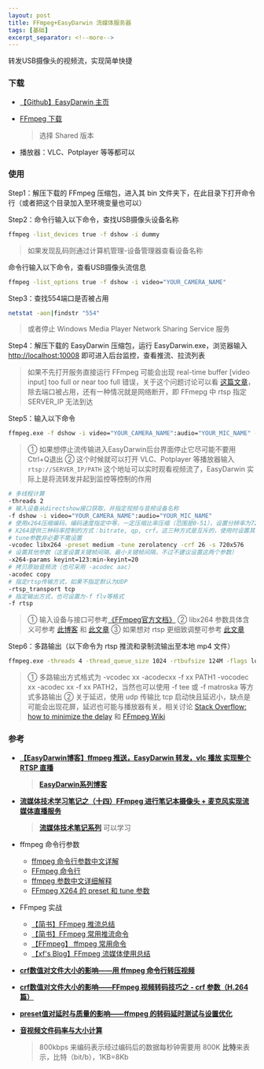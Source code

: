 ```yaml
---
layout: post
title: FFmpeg+EasyDarwin 流媒体服务器
tags: [基础]
excerpt_separator: <!--more-->
---
```


转发USB摄像头的视频流，实现简单快捷

<!--more-->

### 下载

- [【Github】EasyDarwin 主页]([https://github.com/EasyDarwin/EasyDarwin#%E5%AE%89%E8%A3%85%E9%83%A8%E7%BD%B2](https://github.com/EasyDarwin/EasyDarwin#安装部署))

- [FFmpeg 下载](https://ffmpeg.zeranoe.com/builds/)

  >  选择 Shared 版本

- 播放器：VLC、Potplayer 等等都可以

### 使用

Step1：解压下载的 FFmpeg 压缩包，进入其 bin 文件夹下，在此目录下打开命令行（或者把这个目录加入至环境变量也可以）

Step2：命令行输入以下命令，查找USB摄像头设备名称

```bash
ffmpeg -list_devices true -f dshow -i dummy
```

> 如果发现乱码则通过计算机管理-设备管理器查看设备名称

命令行输入以下命令，查看USB摄像头流信息

```bash
ffmpeg -list_options true -f dshow -i video="YOUR_CAMERA_NAME"
```

Step3：查找554端口是否被占用

```bash
netstat -aon|findstr "554"
```

> 或者停止 Windows Media Player Network Sharing Service 服务

Step4：解压下载的 EasyDarwin 压缩包，运行 EasyDarwin.exe，浏览器输入 [http://localhost:10008](http://localhost:10008/) 即可进入后台监控，查看推流、拉流列表

> 如果不先打开服务直接运行 FFmpeg 可能会出现 real-time buffer [video input] too full or near too full 错误，关于这个问题讨论可以看 [这篇文章](https://forums.vmix.com/posts/t5692-Streaming-error-real-time-buffer--vMix-Video---video-input--too-full-or-near-too-full)，除去端口被占用，还有一种情况就是网络断开，即 FFmepg 中 rtsp 指定 SERVER_IP 无法到达

Step5：输入以下命令

```bash
ffmpeg.exe -f dshow -i video="YOUR_CAMERA_NAME":audio="YOUR_MIC_NAME" -vcodec libx264 -acodec copy -rtsp_transport tcp -f rtsp rtsp://SERVER_IP/PATH
```

> ① 如果想停止流传输进入EasyDarwin后台界面停止它尽可能不要用Ctrl+Q退出 ② 这个时候就可以打开 VLC、Potplayer 等播放器输入 `rtsp://SERVER_IP/PATH` 这个地址可以实时观看视频流了，EasyDarwin 实际上是将流转发并起到监控等控制的作用

```bash
# 多线程计算
-threads 2
# 输入设备从directshow接口获取，并指定视频与音频设备名称
-f dshow -i video="YOUR_CAMERA_NAME":audio="YOUR_MIC_NAME"
# 使用x264压缩编码，编码速度指定中等，一定压缩比率压缩（范围是0-51），设置分辨率为720x576
# X264提供三种码率控制的方式：bitrate, qp, crf。这三种方式是互斥的，使用时设置其中之一即可。
# tune参数非必要不需设置
-vcodec libx264 -preset medium -tune zerolatency -crf 26 -s 720x576
# 设置其他参数（这里设置关键帧间隔、最小关键帧间隔，不过不建议设置这两个参数）
-x264-params keyint=123:min-keyint=20
# 拷贝原始音频流（也可采用 -acodec aac）
-acodec copy
# 指定rtsp传输方式，如果不指定默认为UDP
-rtsp_transport tcp
# 指定输出方式，也可设置为-f flv等格式
-f rtsp
```

> ① 输入设备与接口可参考[《FFmpeg官方文档》](https://ffmpeg.org/ffmpeg-devices.html) ② libx264 参数具体含义可参考 [此博客](https://www.cnblogs.com/poissonnotes/p/6904728.html) 和 [此文章](http://livevideostack.com/portal.php?mod=view&aid=22) ③ 如果想对 rtsp 更细致调整可参考 [此文章](https://weichao.io/2018/07/29/FFmpeg-录制-RTSP-流/)

Step6：多路输出（以下命令为 rtsp 推流和录制流输出至本地 mp4 文件）

```bash
ffmpeg.exe -threads 4 -thread_queue_size 1024 -rtbufsize 124M -flags low_delay -max_delay 0 -f dshow -i video="USB2.0 PC CAMERA":audio="麦克风 (USB Audio Device)" -vcodec libx265 -crf 26 -tune fastdecode -x264-params keyint=50 -acodec aac -rtsp_transport tcp -f rtsp rtsp://192.168.0.100/test -vcodec libx265 -crf 26 -acodec aac -f mp4 “C:\Users\Dell\Desktop\text.mp4”
```

> ① 多路输出方式格式为 -vcodec xx -acodecxx -f xx PATH1 -vocodec xx -acodec xx -f xx PATH2，当然也可以使用 -f tee 或 -f matroska 等方式多路输出 ② 关于延迟，使用 udp 传输比 tcp 启动快且延迟小，缺点是可能会出现花屏，延迟也可能与播放器有关，相关讨论 [Stack Overflow: how to minimize the delay](https://stackoverflow.com/questions/16658873/how-to-minimize-the-delay-in-a-live-streaming-with-ffmpeg) 和 [FFmpeg Wiki](https://trac.ffmpeg.org/wiki/StreamingGuide#Latency)

### 参考

- [**【EasyDarwin博客】ffmpeg 推送，EasyDarwin 转发，vlc 播放 实现整个 RTSP 直播**](https://www.easydarwin.org/article/EasyDarwin/30.html)

  > [**EasyDarwin系列博客**](https://blog.csdn.net/jyt0551?t=1)

- [**流媒体技术学习笔记之（十四）FFmpeg 进行笔记本摄像头 + 麦克风实现流媒体直播服务**](https://www.cnblogs.com/tinywan/p/6337504.html)

  > [**流媒体技术笔记系列**]([https://www.cnblogs.com/tinywan/tag/%E6%B5%81%E5%AA%92%E4%BD%93/default.html?page=2](https://www.cnblogs.com/tinywan/tag/流媒体/default.html?page=2)) 可以学习

- ffmpeg 命令行参数
  - [ffmpeg 命令行参数中文详解](http://www.mikewootc.com/wiki/sw_develop/multimedia/ffmpeg_app_param.html)
  - [FFmpeg 命令行](https://wklchris.github.io/FFmpeg.html)
  - [ffmpeg 参数中文详细解释](https://blog.csdn.net/leixiaohua1020/article/details/12751349)
  - [FFmpeg X264 的 preset 和 tune 参数](https://www.cnblogs.com/poissonnotes/p/6904728.html)

- FFmpeg 实战
  - [【简书】FFmpeg 推流总结](https://www.jianshu.com/p/37ef34258608)
  - [【简书】FFmpeg 常用推流命令](https://www.jianshu.com/p/d541b317f71c)
  - [【FFmpeg】 ffmpeg 常用命令](https://www.cnblogs.com/frost-yen/p/5848781.html)
  - [【xf's Blog】FFmpeg 流媒体使用总结](https://zxf.me/2019/06/20/FFmpeg-流媒体/)
  
- [**crf数值对文件大小的影响——用 ffmpeg 命令行转压视频**](https://segmentfault.com/a/1190000002502526)

- [**crf数值对文件大小的影响——FFmpeg 视频转码技巧之 - crf 参数（H.264 篇）**](https://blog.csdn.net/happydeer/article/details/52610060)

- [**preset值对延时与质量的影响——ffmpeg 的转码延时测试与设置优化**](https://blog.csdn.net/fireroll/article/details/51902018)

- [**音视频文件码率与大小计算**](https://www.cnblogs.com/kakafra/p/3326011.html)

  > 800kbps 来编码表示经过编码后的数据每秒钟需要用 800K **比特**来表示，比特（bit/b），1KB=8Kb

